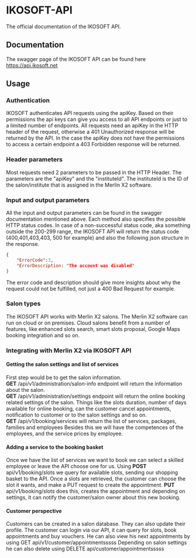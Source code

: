 # IKOSOFT-API

The official documentation of the IKOSOFT API.

## Documentation

The swagger page of the IKOSOFT API can be found here https://api.ikosoft.net

## Usage

### Authentication
IKOSOFT authenticates API requests using the apiKey. Based on their permissions the api keys can give you access to all API endpoints or just to a limited number of endpoints.
All requests need an apiKey in the HTTP header of the request, otherwise a 401 Unauthorized response will be returned  by the API.
In the case the apiKey does not have the permissions to access a certain endpoint a 403 Forbidden response will be returned.

### Header parameters
Most requests need 2 parameters to be passed in the HTTP Header.
The parameters are the "apiKey" and the "instituteId".
The instituteId is the ID of the salon/institute that is assigned in the Merlin X2 software.

### Input and output parameters
All the input and output parameters can be found in the swagger documentation mentioned above.
Each method also specifies the possible HTTP status codes.
In case of a non-successful status code, aka something outside the 200-299 range, the IKOSOFT API will return the status code (400,401,403,403, 500 for example) and also the following json structure in the response.
```JSON response in case of error
{
	"ErrorCode":3,
	"ErrorDescription: "The account was disabled"
}
```
The error code and description should give more insights about why the request could not be fulfilled, not just a 400 Bad Request for example.

### Salon types
The IKOSOFT API works with Merlin X2 salons. The Merlin X2 software can run on cloud or on premises.
Cloud salons benefit from a number of features, like enhanced slots search, smart slots proposal, Google Maps booking integration and so on.

### Integrating with Merlin X2 via IKOSOFT API

#### Getting the salon settings and list of services
First step would be to get the salon information.<br>
**GET** /api/v1/administration/salon-info endpoint will return the information about the salon.<br>
**GET** /api/v1/administration/settings endpoint will return the online booking related settings of the salon. Things like the slots duration, number of days available for online booking, can the customer cancel appointments, notification to customer or to the salon settings and so on.<br>
**GET** /api/v1/booking/services will return the list of services, packages, families and employees
Besides this we will have the competences of the employees, and the service prices by employee.

#### Adding a service to the booking basket
Once we have the list of services we want to book we can select a skilled employee or leave the API choose one for us.
Using **POST** api/v1/booking/slots we query for available slots, sending our shopping basket to the API.
Once a slots are retrieved, the customer can choose the slot it wants, and make a PUT request to create the appointment.
**PUT** api/v1/booking/slots does this, creates the appointment and depending on settings, it can notify the customer/salon owner about this new booking.

#### Customer perspective
Customers can be created in a salon database. They can also update their profile.
The customer can login via our API, it can query for slots, book appointments and buy vouchers.
He can also view his next appointments by using GET api/v1/customer/appointmentsssss
Depending on salon settings he can also delete using DELETE api/customer/appointmentsssss





